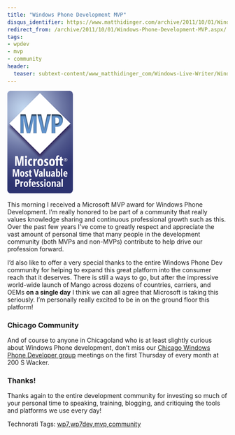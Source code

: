 ```yaml
---
title: "Windows Phone Development MVP"
disqus_identifier: https://www.matthidinger.com/archive/2011/10/01/Windows-Phone-Development-MVP.aspx
redirect_from: /archive/2011/10/01/Windows-Phone-Development-MVP.aspx/
tags: 
- wpdev
- mvp
- community
header:
  teaser: subtext-content/www_matthidinger_com/Windows-Live-Writer/Windows-Phone-Development-MVP_9396/mvp-vertical_thumb.png
---
```

![](/images/subtext-content/www_matthidinger_com/Windows-Live-Writer/Windows-Phone-Development-MVP_9396/mvp-vertical_thumb.png)

This morning I received a Microsoft MVP award for Windows Phone Development. I’m really honored to be part of a community that really values knowledge sharing and continuous professional growth such as this. Over the past few years I’ve come to greatly respect and appreciate the vast amount of personal time that many people in the development community (both MVPs and non-MVPs) contribute to help drive our profession forward.

I’d also like to offer a very special thanks to the entire Windows Phone Dev community for helping to expand this great platform into the consumer reach that it deserves. There is still a ways to go, but after the impressive world-wide launch of Mango across dozens of countries, carriers, and OEMs **on a single day** I think we can all agree that Microsoft is taking this seriously. I’m personally really excited to be in on the ground floor this platform!

### Chicago Community

And of course to anyone in Chicagoland who is at least slightly curious about Windows Phone development, don’t miss our [Chicago Windows Phone Developer group](https://www.meetup.com/Chicago-Windows-Phone-Developers/) meetings on the first Thursday of every month at 200 S Wacker.

### Thanks!

Thanks again to the entire development community for investing so much of your personal time to speaking, training, blogging, and critiquing the tools and platforms we use every day!

Technorati Tags: [wp7](https://technorati.com/tags/wp7),[wp7dev](https://technorati.com/tags/wp7dev),[mvp](https://technorati.com/tags/mvp),[community](https://technorati.com/tags/community)


